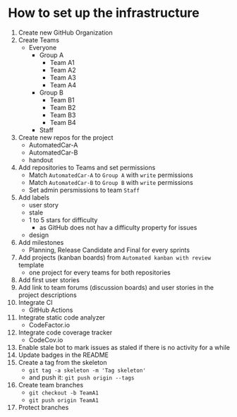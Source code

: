 # How to set up the infrastructure

1. Create new GitHub Organization
2. Create Teams
    - Everyone
        - Group A
            - Team A1
            - Team A2
            - Team A3
            - Team A4
        - Group B
            - Team B1
            - Team B2
            - Team B3
            - Team B4
        - Staff
3. Create new repos for the project
    - AutomatedCar-A
    - AutomatedCar-B
    - handout
4. Add repositories to Teams and set permissions
    - Match `AutomatedCar-A` to `Group A` with `write` permissions
    - Match `AutomatedCar-B` to `Group B` with `write` permissions
    - Set admin persmissions to team `Staff`
5. Add labels
    - user story
    - stale
    - 1 to 5 stars for difficulty
        - as GitHub does not hav a difficulty property for issues
    - design
6. Add milestones
    - Planning, Release Candidate and Final for every sprints
7. Add projects (kanban boards) from `Automated kanban with review` template
    - one project for every teams for both repositories
9. Add first user stories
10. Add link to team forums (discussion boards) and user stories in the project descriptions
11. Integrate CI
    - GitHub Actions
12. Integrate static code analyzer
    - CodeFactor.io
13. Integrate code coverage tracker
    - CodeCov.io
14. Enable stale bot to mark issues as staled if there is no activity for a while
15. Update badges in the README
16. Create a tag from the skeleton
    - `git tag -a skeleton -m 'Tag skeleton'`
    -  and push it: `git push origin --tags`
17. Create team branches
    - `git checkout -b TeamA1`
    - `git push origin TeamA1`
18. Protect branches

